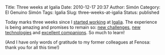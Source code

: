 Title: Three weeks at Igalia
Date: 2010-12-17 20:37
Author: Simón
Category: El Genuino Simón
Tags: Igalia
Slug: three-weeks-at-igalia
Status: published

Today marks three weeks since I [started
working](http://www.igalia.com/nc/igalia-247/news/item/welcome-simon/)
at [Igalia](http://www.igalia.com). The experience is being amazing and
promises to remain so: [new
challenges](http://twitter.com/#!/spenap/statuses/9720219282968577),
[new technologies](http://www.igalia.com/work/) and [excellent
companions](http://www.igalia.com/igalia-247/). So much to learn!

(And I have only words of gratitude to my former colleagues at Fenosa:
thank you for all this time!)﻿
